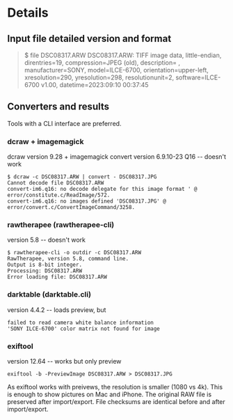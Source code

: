 # Details

## Input file detailed version and format
 >$ file DSC08317.ARW
 >DSC08317.ARW: TIFF image data, little-endian, direntries=19, compression=JPEG (old), 
 >description=                               , manufacturer=SONY, model=ILCE-6700, 
 >orientation=upper-left, xresolution=290, yresolution=298, resolutionunit=2, 
 >software=ILCE-6700 v1.00, datetime=2023:09:10 00:37:45

## Converters and results
Tools with a CLI interface are preferred.

### dcraw + imagemagick
dcraw version 9.28 + imagemagick convert version 6.9.10-23 Q16 -- doesn't work
 ```
 $ dcraw -c DSC08317.ARW | convert - DSC08317.JPG
 Cannot decode file DSC08317.ARW
 convert-im6.q16: no decode delegate for this image format ' @ error/constitute.c/ReadImage/572.
 convert-im6.q16: no images defined 'DSC08317.JPG' @ error/convert.c/ConvertImageCommand/3258.
 ```
### rawtherapee (rawtherapee-cli)
version 5.8 -- doesn't work
```
$ rawtherapee-cli -o outdir -c DSC08317.ARW
RawTherapee, version 5.8, command line.
Output is 8-bit integer.
Processing: DSC08317.ARW
Error loading file: DSC08317.ARW
```

### darktable (darktable.cli)
version 4.4.2 -- loads preview, but 
 ```
 failed to read camera white balance information
 'SONY ILCE-6700' color matrix not found for image
 ```
### exiftool
version 12.64 -- works but only preview
 ```
 exiftool -b -PreviewImage DSC08317.ARW > DSC08317.JPG 
 ```
As exiftool works with preivews, the resolution is smaller (1080 vs 4k). This is enough to show pictures on Mac and iPhone. The original RAW file is preserved after import/export. File checksums are identical before and after import/export.
